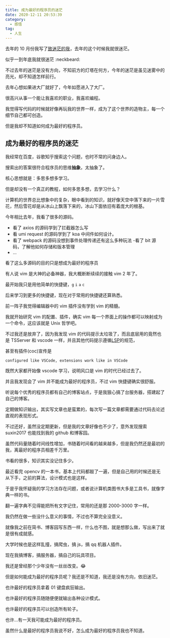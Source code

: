 ```yaml
---
title: 成为最好的程序员的迷茫
date: 2020-12-11 20:53:39
category:
  - 感悟
tag:
  - 人生
---
```


去年的 10 月份我写了[致迷茫的我](https://www.cnblogs.com/qxhn/p/11768333.html#4457893)，去年的这个时候我就很迷茫。

似乎一到年底我就很迷茫 :neckbeard:

不过去年的迷茫是没有方向，不知前方的灯塔在何方，今年的迷茫是虽见迷雾中的亮光，却不知道怎样前行。

去年心想如果进大厂就好了，今年如愿进入了大厂。

很高兴从事一个能让我喜欢的职业，我喜欢编程。

我觉得写代码的时候就好像再玩我的世界一样，成为了这个世界的造物主，每一个细节自己都可创造。

但是我却不知道如何成为最好的程序员。

## 成为最好的程序员的迷茫

我经常在百度，谷歌知乎搜索这个问题，也时不常的问身边人。

搜索出的答案很符合程序员的思维**抽象**，太抽象了。

核心思想就是：多思多想多学习。

但是却没有一个真正的教程，如何多思多想，去学习什么？

计算机的世界总比想象中的复杂，眼中看到的知识，就好像天空中落下来的一片雪花，然后雪花却是从冰山上飘落下来的，冰山下面依旧有着庞大的根基。

今年相比去年，我看了很多的源码。

- 看了 axios 的源码学到了拦截器怎么写
- 看 umi request 的源码学到了 koa 中间件如何设计。
- 看了 webpack 的源码没想到事件处理传递还有这么多种玩法 -看了 bit 源码，了解他如何存储和版本管理
- ...

看了这么多源码的目的只是想成为最好的程序员

有人说 vim 是大神的必备神器，我大概断断续续的接触 vim 2 年了。

最开始我只是用他简单的快捷键，`g` `i` `a` `c`

后来学习到更多的快捷键，现在对于常用的快捷键还算熟悉。

前一阵子我觉得编辑器中的 vim 插件没有学到 vim 的精髓。

我就开始研究 vim 的配置、插件，确实 vim 每一个界面上的操作都可以映射成为一个命令，这应该就是 Unix 哲学吧。

不过我还是放弃了，因为我发现 vim 的代码提示太垃圾了，而且底层用的竟然也是 TSServer 和 vscode 一样，并且其他代码提示遵循[LSP](https://microsoft.github.io/language-server-protocol/)的规范，

甚至有插件(coc)宣传是

```
configured like VSCode, extensions work like in VSCode
```

既然大家都开始像 vscode 学习，说明风口是 vim 的时代已经过去了。

并且我发现会了 vim 并不能成为最好的程序员，不过 vim 快捷键确实很舒服。

听说每个优秀的程序员都有自己的博客站点，于是我狠心搞了台服务器，搭建起了自己的博客。

定期做知识输出，其实写文章也是蛮累的，每次写一篇文章都需要通过代码去论述直观的表现形式。

不过还好，虽然没定期更新，但是我的文章好像也不少了，意外发现搜索 suxin2017 也能找到我的 github 和博客园。

虽然代码量随着时间线性增加，书随着时间看的越来越多，但是我仍然还是最初的我，离最好的程序员相差千万里。

书看的很多，知识其实没记住多少。

最近看完 opencv 的一本书，基本上代码都敲了一遍，但是自己用的时候还是无从下手，之前的算法，设计模式也是这样。

于是乎我怀疑我的学习方法存在问题，或者说计算机类图书大多是工具书，就像字典一样的书。

翻一遍字典不见得能把所有文字记住，常用的还是那 2000-3000 字一样。

我仍然在做一些没什么意义的事情，不过也不算完全没意义。

就像我之前在简书、博客园写东西一样，什么也不图，就是想那么做，写出来了就是很有成就感。

大学时候也是这样乱撞，搞爬虫，搞 js，搞 qq 机器人插件。

现在我搞博客，搞服务器，搞自己的玩具项目。

我还是曾经那个少年没有一丝丝改变。:joy:

但是如何能成为最好的程序员呢？我还是不知道，我还是没有方向，依旧迷茫。

也许最好的程序员拿着 01 键盘疯狂输出。

也许最好的程序员随随便便就输出各种设计模式。

也许最好的程序员可以创造所有轮子。

也许...有一天我可能成为最好的程序员。

虽然什么是最好的程序员我说不好，怎么成为最好的程序员我也不知道。
